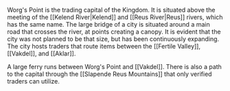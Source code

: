 Worg's Point is the trading capital of the Kingdom. It is situated above the meeting of the [[Kelend River|Kelend]] and [[Reus River|Reus]] rivers, which has the same name. The large bridge of a city is situated around a main road that crosses the river, at points creating a canopy. It is evident that the city was not planned to be that size, but has been continuously expanding. The city hosts traders that route items between the [[Fertile Valley]], [[Vakdel]], and [[Aklar]].

A large ferry runs between Worg's Point and [[Vakdel]]. There is also a path to the capital through the [[Slapende Reus Mountains]] that only verified traders can utilize. 